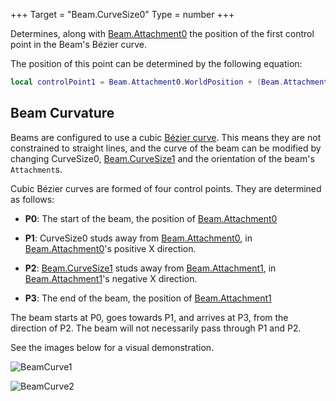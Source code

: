 +++
Target = "Beam.CurveSize0"
Type = number
+++

Determines, along with [Beam.Attachment0](https://developer.roblox.com/api-reference/property/Beam/Attachment0) the position of the first control point in the Beam's Bézier curve.The position of this point can be determined by the following equation:```lualocal controlPoint1 = Beam.Attachment0.WorldPosition + (Beam.Attachment0.CFrame.rightVector * Beam.CurveSize0)```## Beam CurvatureBeams are configured to use a cubic [Bézier curve][1]. This means they are not constrained to straight lines, and the curve of the beam can be modified by changing CurveSize0, [Beam.CurveSize1](https://developer.roblox.com/api-reference/property/Beam/CurveSize1) and the orientation of the beam's `Attachment`s.Cubic Bézier curves are formed of four control points. They are determined as follows: - **P0**: The start of the beam, the position of [Beam.Attachment0](https://developer.roblox.com/api-reference/property/Beam/Attachment0) - **P1**: CurveSize0 studs away from [Beam.Attachment0](https://developer.roblox.com/api-reference/property/Beam/Attachment0), in [Beam.Attachment0](https://developer.roblox.com/api-reference/property/Beam/Attachment0)'s positive X direction. - **P2**: [Beam.CurveSize1](https://developer.roblox.com/api-reference/property/Beam/CurveSize1) studs away from [Beam.Attachment1](https://developer.roblox.com/api-reference/property/Beam/Attachment1), in [Beam.Attachment1](https://developer.roblox.com/api-reference/property/Beam/Attachment1)'s negative X direction. - **P3**: The end of the beam, the position of [Beam.Attachment1](https://developer.roblox.com/api-reference/property/Beam/Attachment1)The beam starts at P0, goes towards P1, and arrives at P3, from the direction of P2. The beam will not necessarily pass through P1 and P2. See the images below for a visual demonstration.![BeamCurve1][2]![BeamCurve2][3][1]: https://en.wikipedia.org/wiki/B%C3%A9zier_curve[2]: https://developer.roblox.com/assets/5b440a3b46591e820b82a430/BeamCurve1.png[3]: https://developer.roblox.com/assets/5b4faa21f80cc8770b8530bb/BeamCurve2.png